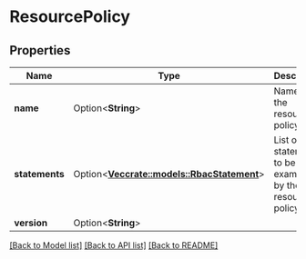 # ResourcePolicy

## Properties

Name | Type | Description | Notes
------------ | ------------- | ------------- | -------------
**name** | Option<**String**> | Name of the resource policy | [optional]
**statements** | Option<[**Vec<crate::models::RbacStatement>**](RbacStatement.md)> | List of statements to be examined by the resource policy | [optional]
**version** | Option<**String**> |  | [optional]

[[Back to Model list]](../README.md#documentation-for-models) [[Back to API list]](../README.md#documentation-for-api-endpoints) [[Back to README]](../README.md)


